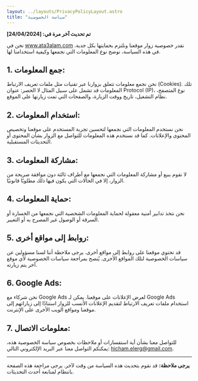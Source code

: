 ```yaml
---
layout: ../layouts/PrivacyPolicyLayout.astro
title: "سياسة الخصوصية"
---
```




**تم تحديث آخر مرة في: [24/04/2024]**

نحن في www.ata3alam.com نقدر خصوصية زوار موقعنا ونلتزم بحمايتها بكل جدية. في هذه السياسة، نوضح نوع المعلومات التي نجمعها وكيفية استخدامنا لها.

## 1. جمع المعلومات:
نحن نجمع معلومات تتعلق بزوارنا عبر تقنيات مثل ملفات تعريف الارتباط (Cookies). تلك المعلومات قد تشمل على سبيل المثال لا الحصر: عنوان Protocol (IP)، نوع المتصفح، نظام التشغيل، تاريخ ووقت الزيارة، والصفحات التي تمت زيارتها على الموقع.

## 2. استخدام المعلومات:
نحن نستخدم المعلومات التي نجمعها لتحسين تجربة المستخدم على موقعنا وتخصيص المحتوى والإعلانات. كما قد نستخدم هذه المعلومات للتواصل مع الزوار بشأن المحتوى أو التحديثات المستقبلية.

## 3. مشاركة المعلومات:
لا نقوم ببيع أو مشاركة المعلومات التي نجمعها مع أطراف ثالثة دون موافقة صريحة من الزوار، إلا في الحالات التي يكون فيها ذلك مطلوبًا قانونيًا.

## 4. حماية المعلومات:
نحن نتخذ تدابير أمنية معقولة لحماية المعلومات الشخصية التي نجمعها من الخسارة أو السرقة أو الوصول غير المصرح به أو التغيير.

## 5. روابط إلى مواقع أخرى:
قد تحتوي موقعنا على روابط إلى مواقع أخرى. يرجى ملاحظة أننا لسنا مسؤولين عن سياسات الخصوصية لتلك المواقع الأخرى. يُنصح بمراجعة سياسات الخصوصية لأي موقع آخر يتم زيارته.

## 6. Google Ads:
نحن شركاء مع Google Ads لعرض الإعلانات على موقعنا. يمكن لـ Google Ads استخدام ملفات تعريف الارتباط لتقديم الإعلانات الأنسب للزوار استنادًا إلى زياراتهم إلى موقعنا ومواقع الويب الأخرى على الإنترنت.

## 7. معلومات الاتصال:
للتواصل معنا بشأن أية استفسارات أو ملاحظات بخصوص سياسة الخصوصية هذه، يمكنكم التواصل معنا عبر البريد الإلكتروني التالي: [hicham.elerg@gmail.com](mailto:hicham.elerg@gmail.com).

---

**يرجى ملاحظة:** قد نقوم بتحديث هذه السياسة من وقت لآخر. يرجى مراجعة هذه الصفحة بانتظام لمتابعة أحدث التحديثات.